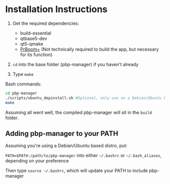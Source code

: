 # Installation Instructions

1. Get the required dependencies:
    * build-essential
    * qtbase5-dev
    * qt5-qmake
    * [PrBoom+](https://github.com/coelckers/prboom-plus) (Not technically required to build the app, but necessary for its function)

1. `cd` into the base folder (pbp-manager) if you haven't already

1. Type `make`

Bash commands:

```bash
cd pbp-manager
./scripts/ubuntu_depinstall.sh #Optional, only use on a Debian/Ubuntu based system
make
```

Assuming all went well, the compiled pbp-manager will sit in the `build` folder.

## Adding pbp-manager to your PATH

Assuming you're using a Debian/Ubuntu based distro, put:

`PATH=$PATH:/path/to/pbp-manager` into either `~/.bashrc` or `~/.bash_aliases`, depending on your preference

Then type `source ~/.bashrc`, which will update your PATH to include pbp-manager
